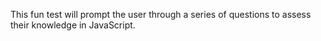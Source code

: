 This fun test will prompt the user through a series of questions to assess their knowledge in JavaScript.

